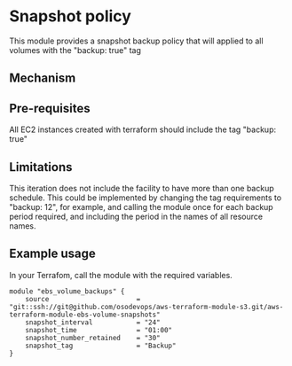 # Snapshot policy
This module provides a snapshot backup policy that will applied to all volumes with the "backup: true" tag
## Mechanism
## Pre-requisites
All EC2 instances created with terraform should include the tag "backup: true"

## Limitations
This iteration does not include the facility to have more than one backup schedule.
This could be implemented by changing the tag requirements to "backup: 12", for example, and calling the module once
for each backup period required, and including the period in the names of all resource names.

## Example usage
In your Terrafom, call the module with the required variables.

```
module "ebs_volume_backups" {
    source                      = "git::ssh://git@github.com/osodevops/aws-terraform-module-s3.git/aws-terraform-module-ebs-volume-snapshots"
    snapshot_interval           = "24"
    snapshot_time               = "01:00"
    snapshot_number_retained    = "30"
    snapshot_tag                = "Backup"
}
```

